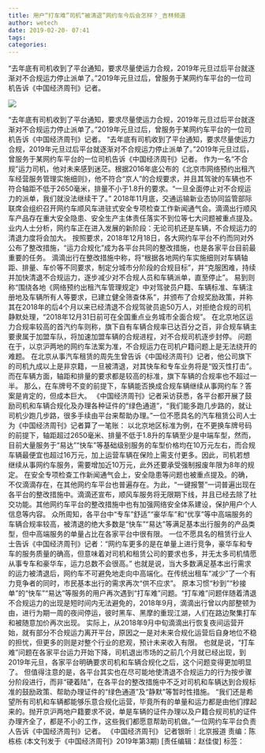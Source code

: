 ```yaml
---
title: 用户“打车难”司机“被清退”网约车今后会怎样？_吉林频道
author: wetech
date: 2019-02-20- 07:41
tags: 
categories: 
---
```

“去年底有司机收到了平台通知，要求尽量使运力合规，2019年元旦过后平台就逐渐对不合规运力停止派单了。”2019年元旦过后，曾服务于某网约车平台的一位司机告诉《中国经济周刊》记者。
<!-- more -->
                
<img align="center" border="0" src="http://p2.ifengimg.com/a/2016/0810/204c433878d5cf9size1_w16_h16.png" />
                
            
“去年底有司机收到了平台通知，要求尽量使运力合规，2019年元旦过后平台就逐渐对不合规运力停止派单了。”2019年元旦过后，曾服务于某网约车平台的一位司机告诉《中国经济周刊》记者。
“去年底有司机收到了平台通知，要求尽量使运力合规，2019年元旦过后平台就逐渐对不合规运力停止派单了。”2019年元旦过后，曾服务于某网约车平台的一位司机告诉《中国经济周刊》记者。
作为一名“不合规”运力司机，他对未来感到迷茫。根据2016年底公布的《北京市网络预约出租汽车经营服务管理实施细则》，他不符合“京人”的合规要求，并且其驾驶的车辆也不符合轴距不低于2650毫米，排量不小于1.8升的要求。“一旦全面停止对不合规运力的派单，我们就没法继续干了。”
2018年11月底，交通运输新业态协同监管部际联席会组织召开网约车顺风车进驻式安全专项检查工作新闻通气会。滴滴出行顺风车产品存在重大安全隐患、安全生产主体责任落实不到位等七大问题被重点提及。
业内人士分析，网约车正在进入发展的新阶段：无论司机还是车辆，不合规运力的清退力度将会加大。
按照要求，2018年12月18日，各大网约车平台不约而同对外公布了整改措施，“运力合规化”成为各平台共同的整改措施，也是各家平台目前最重要的任务。
滴滴出行在整改措施中称，将“根据各地网约车实施细则对车辆轴距、排量、车价等不同要求，制定分城市分阶段的合规目标”，并“克服困难，持续并加快清退不合规运力，逐步减少对不合规人员和车辆派单，直至停止”。
易到则称“围绕各地《网络预约出租汽车管理规定》中对驾驶员户籍、车辆标准、车辆注册地及车辆所有人等要求，已建立健全筛查体系”，并颁布了合规奖励政策，并称其在2018年的后4个月以来已经清退不合规驾驶员逾50万人，对拒绝合规的司机静默处理，“2018年12月31日前可在全国重点业务城市全面合规”。
在北京地区运力合规率较高的首汽约车则称，旗下自有车辆合规率已达百分之百，非合规车辆主要隶属于加盟车队，将加速加盟车辆的合规进程，对不合规司机逐步封停。
问题在于，以京沪两地的网约车法案为准，不合规运力在司机户籍问题上是无法绕开的难题。
在北京从事汽车租赁的周先生曾告诉《中国经济周刊》记者，他公司旗下的司机九成以上是非京籍，一旦被清退，对其快车和专车业务将是“毁灭性打击”。而在车辆方面，轴距和排量的要求都是较高的标准，旗下车辆的合规率也不超过一半。
那么，在车牌号不变的前提下，车辆能否换成合规车辆继续从事网约车？答案是肯定的，但成本巨大。
《中国经济周刊》记者采访获悉，各平台都开展了鼓励司机和车辆合规化及办理各种证件的“绿色通道”，“我们能多跑几步路的，就让司机少跑几步路，很多手续由平台来帮助办理。”一位不愿具名的汽车租赁公司人士为《中国经济周刊》记者算了一笔账：
以北京地区标准为例，在不更换车牌号码的前提下，轴距超过2650毫米、排量不低于1.8升的车辆至少是中端车型，然而，目前大量服务于“易达”“快车”等基础级别服务的车型价格均在10万元左右，而合规车辆最便宜也超过16万元，加上运营车辆在保险上需支付更多。因此，司机若想继续从事网约车服务，需要增加近10万元，此外还要承受强制报废年限为8年的规定。
在安全专项检查工作新闻通气会上，安全隐患等问题也被重点提及。的确，不仅滴滴存在，在其他网约车平台也普遍存在。为此，“一键报警”一词普遍出现在各平台的整改措施中。滴滴还宣布，顺风车服务将无限期下线，并且已经去除了社交功能。其他网约车平台的整改措施中也有加强网络安全体系建设，保护用户个人信息等内容。
众所周知，各平台中“专车”舒适”“豪华车”和“优享”等中高端服务的车辆合规率较高，被清退的绝大多数是“快车”“易达”等满足基本出行服务的产品类型，但中高端服务的单量占比在各家平台中很有限。
一位不愿具名的租赁行业人士告诉《中国经济周刊》记者：“网约车更多的是在单量上进行竞争，豪华车和专车的服务质量的确高，但意味着对司机和租赁公司的要求也多，并无太多司机情愿从事专车和豪华车，运力总数不会很高。”
也就是说，当大多数满足基本出行需求的运力被清退后，网约车不可避免地走向中高端化。在传统出租车“减少”了一个有力竞争者的同时，市民基本出行的需求再次“供不应求”。
原本习惯“秒到”“秒接单”的“快车”“易达”等服务的用户再次遇到“打车难”问题。“打车难”问题伴随着清退不合规运力的出现是短时间内无法避免的，2018年9月，滴滴出行曾以内部整顿为由，进行为期一周的夜间停运，彼时黑车、黑摩的重现江湖，人们在路边聚集打车和被随意加价再次出现。
实际上，从2018年9月中旬滴滴出行恢复夜间运营开始，就有部分不合规运力离开平台，原因之一是对未来合规化运营后自身地位不稳的担忧，但更多的则是对整个行业的悲观，预计未来收入有限。
也就是说，“打车难”问题在各家平台运力开始下降，司机退出市场的之前几个月就已经出现，到2019年元旦，各家平台明确要求司机和车辆合规化之后，这个问题变得更加明显了。
但值得注意的是，各平台其实也在尽可能地使清退不合规运力的行为按步骤分阶段进行，而非“硬着陆”，在各平台的整改措施中不乏对司机和车辆达到合规标准的鼓励政策、帮助办理证件的“绿色通道”及“静默”等暂时性措施。
“我们还是希望所有司机和车辆都能够乐意合规化运营，毕竟所有的单量和运力都是由他们撑起来的。抛开京沪两地户籍要求不说，单是车辆的证件办理以及户籍合规司机的证件办理齐全了，都是不小的工作，这些我们都愿意帮助司机做。”一位网约车平台负责人告诉《中国经济周刊》记者。
《中国经济周刊》 记者银昕｜北京报道
责编：陈栋栋
(本文刊发于《中国经济周刊》2019年第3期)
[责任编辑：赵佳俊]
标签：
 
 
             
